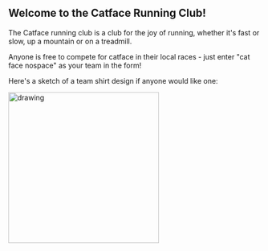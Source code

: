 ## Welcome to the Catface Running Club!

The Catface running club is a club for the joy of running, whether it's fast or slow, up a mountain or on a treadmill.

Anyone is free to compete for catface in their local races - just enter "cat face nospace" as your team in the form! 

Here's a sketch of a team shirt design if anyone would like one:

<img src="https://raw.githubusercontent.com/xlsrln/cat/main/images/catface_running_top.png" alt="drawing" style="height:300px"/>